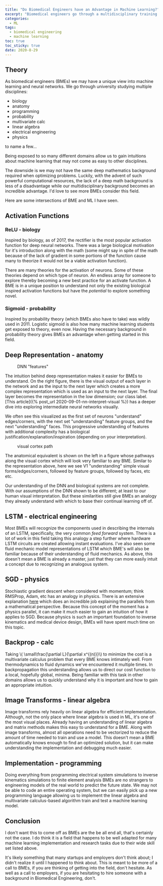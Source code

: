 ```yaml
---
title: "Do Biomedical Engineers have an Advantage in Machine Learning?" 
excerpt: "Biomedical engineers go through a multidisciplinary training that might make them a good major to transition into machine learning and Artificial Intelligence"
categories:
  - ML
tags:
  - biomedical engineering
  - machine learning
toc: true
toc_sticky: true
date: 2020-8-29
---
```

<script id="MathJax-script" async src="https://cdnjs.cloudflare.com/ajax/libs/mathjax/2.7.7/MathJax.js?config=TeX-MML-AM_CHTML"></script>
<script async src="https://unpkg.com/mermaid@8.6.4/dist/mermaid.min.js"></script>

## Theory
As biomedical engineers (BMEs) we may have a unique view into machine learning and neural networks. We go through university studying multiple disciplines: 
- biology
- anatomy
- programming
- probability
- multivariate calc
- linear algebra
- electrical engineering
- physics

to name a few...

Being exposed to so many different domains allow us to gain intuitions about machine learning that may not come as easy to other disciplines. 

The downside is we may not have the same deep mathematics background required when optimizing problems. Luckily, with the advent of such powerful computational resources, the lack of a deep math background is less of a disadvantage while our multidisciplinary background becomes an incredible advantage. I'd love to see more BMEs consider this field.

Here are some intersections of BME and ML I have seen.
## Activation Functions
### ReLU - biology
Inspired by biology, as of 2017, the rectifier is the most popular activation function for deep neural networks. There was a large biological motivation for it's introduction along with the math (some might say in spite of the math because of the lack of gradient in some portions of the function cause many to theorize it would not be a viable activation function).

There are many theories for the activation of neurons. Some of these theories depend on which type of neuron. An endless array for someone to explore thereby becoming a new best practice for an activate function. A BME is in a unique position to understand not only the existing biological inspired activation functions but have the *potential* to explore something novel.

### Sigmoid - probability
Inspired by probability theory (which BMEs also have to take) was wildly used in 2011. Logistic sigmoid is also how many machine learning students get exposed to theory, even now. Having the necessary background in probability theory gives BMEs an advantage when getting started in this field.

## Deep Representation - anatomy 
<figure style="width: 260px" class="align-right">
  <img src="{{ site.url }}{{ site.baseurl }}/assets/posts/biomedical-engineers/deeprepresentation.jpg" alt="">
  <figcaption>DNN "features"</figcaption>
</figure> 

The intuition behind deep representation makes it easier for BMEs to understand. On the right figure, there is the visual output of each layer in the network and as the input to the next layer which creates a more complex representation which is used as an input to the next layer. The final layer becomes the representation in the low dimension; our class label. [This article]({% post_url 2020-09-01-nn-interpret-visual %}) has a deeper dive into exploring intermediate neural networks visually.

We often see this visualized as the first set of neurons "understand" edges/corners, with the next set "understanding" feature groups, and the next "understanding" faces. This progressive understanding of features with additional complexity has a biological justification/explanation/inspiration (depending on your interpretation).

<figure style="width: 250px" class="align-left">
  <img src="{{ site.url }}{{ site.baseurl }}/assets/posts/biomedical-engineers/visualcortex.jpg" alt="">
  <figcaption>visual cortex path</figcaption>
</figure> 

The anatomical equivalent is shown on the left in a figure whose pathways along the visual cortex which will look very familiar to any BME. Similar to the representation above, here we see V1 "understanding" simple visual forms/edges/corners, followed by feature groups, followed by faces, etc etc. 

Our understanding of the DNN and biological systems are not complete. With our assumptions of the DNN shown to be different; at least to our human visual interpretation. But these similarities still give BMEs an analogy they already understand with which to base their continual learning off of.

## LSTM - electrical engineering
Most BMEs will recognize the components used in describing the internals of an LSTM, specifically, the very common *feed forward* system. There is a lot of work in this field taking this analogy a step further where hardware LSTM circuits are created allowing instant evaluations. I've also seen some fluid mechanic model representations of LSTM which BME's will also be familiar because of their understanding of fluid mechanics. As above, this doesn't mean a BME is already a master, just that they can more easily intuit a concept due to recognizing an analogous system.

## SGD - physics
Stochiastic gradient descent when considered with momentum; think RMSProp, Adam, etc has an analogy in physics. There is an extensive explanation <a href="https://math.stackexchange.com/questions/2689721/momentum-in-gradient-descent">here</a> which does an incredible job explaining the parallels from a mathematical perspective. Because this concept of the moment has a physics parallel, it can make it much easier to gain an intuition of how it applies to SGD. Because physics is such an important foundation to inverse kinematics and medical device design, BMEs will have spent much time on this topic.

## Backprop - calc
Taking \\( \small\frac{\partial L}{\partial x^{(n)}}\\) to minimize the cost is a multivariate calculus problem that every BME knows intimately well. From thermodynamics to fluid dynamics we've encountered it multiple times. In backpropagation this understanding allows us to direct our cost function to a local, hopefully global, minima. Being familiar with this task in other domains allows us to quickly understand why it is important and how to gain an appropriate intuition.

## Image Transforms - linear algebra
Image transforms rely heavily on linear algebra for efficient implementation. Although, not the only place where linear algebra is used in ML, it's one of the most visual places. Already having an understanding of linear algebra and matrix methods makes this easy to understand for a BME. Along with image transforms, almost all operations need to be vectorized to reduce the amount of time needed to train and use a model. This doesn't mean a BME automatically knows enough to find an optimized solution, but it can make understanding the implementation and debugging much easier.

## Implementation - programming
Doing everything from programming electrical system simulations to inverse kinematics simulations to finite element analysis BMEs are no strangers to engineering models of the real world to predict the future state. We may not be able to code an entire operating system, but we can easily pick up a new programming language allowing us to implement the linear algebra and multivariate calculus-based algorithm train and test a machine learning model.

## Conclusion
I don't want this to come off as BMEs are the be all end all, that's certainly not the case. I do think it is a field that happens to be well adapted for many machine learning implementation and research tasks due to their wide skill set listed above.

It's likely something that many startups and employers don't think about; I didn't realize it until I happened to think about. This is meant to be more of a call to BMEs, if you are thinking of getting into the field, don't hesitate. As well as a call to employers, if you are hesitating to hire someone with a background in Biomedical Engineering, don't.